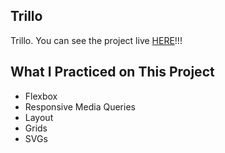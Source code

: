 ## Trillo

Trillo. You can see the project live [HERE](https://strivemspr.github.io/Trillo/)!!!

## What I Practiced on This Project

- Flexbox
- Responsive Media Queries
- Layout
- Grids
- SVGs
